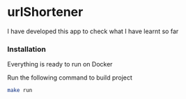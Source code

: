 # urlShortener


I have developed this app to check what I have learnt so far

### Installation

Everything is ready to run on Docker

Run the following command to build project 

```sh
make run
```
